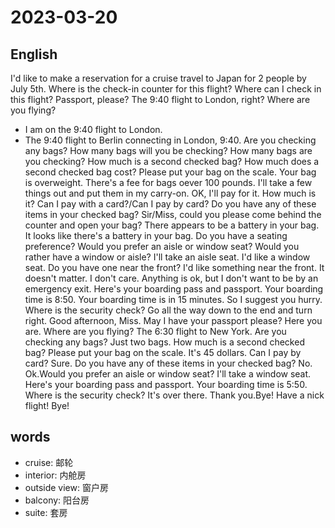 # 2023-03-20

## English
I'd like to make a reservation for a cruise travel to Japan for 2 people by July 5th.
Where is the check-in counter for this flight?
Where can I check in this flight?
Passport, please?
The 9:40 flight to London, right?
Where are you flying?
- I am on the 9:40 flight to London.
- The 9:40 flight to Berlin connecting in London, 9:40.
Are you checking any bags?
How many bags will you be checking?
How many bags are you checking?
How much is a second checked bag?
How much does a second checked bag cost?
Please put your bag on the scale.
Your bag is overweight. There's a fee for bags oever 100 pounds.
I'll take a few things out and put them in my carry-on.
OK, I'll pay for it.
How much is it?
Can I pay with a card?/Can I pay by card?
Do you have any of these items in your checked bag?
Sir/Miss, could you please come behind the counter and open your bag?
There appears to be a battery in your bag.
It looks like there's a battery in your bag.
Do you have a seating preference?
Would you prefer an aisle or window seat?
Would you rather have a window or aisle?
I'll take an aisle seat.
I'd like a window seat.
Do you have one near the front? I'd like something near the front.
It doesn't matter. I don't care.
Anything is ok, but I don't want to be by an emergency exit.
Here's your boarding pass and passport.
Your boarding time is 8:50.
Your boarding time is in 15 minutes. So I suggest you hurry.
Where is the security check?
Go all the way down to the end and turn right.
Good afternoon, Miss. May I have your passport please?
Here you are.
Where are you flying?
The 6:30 flight to New York.
Are you checking any bags?
Just two bags. How much is a second checked bag?
Please put your bag on the scale. It's 45 dollars.
Can I pay by card?
Sure. Do you have any of these items in your checked bag?
No.
Ok.Would you prefer an aisle or window seat?
I'll take a window seat.
Here's your boarding pass and passport. Your boarding time is 5:50.
Where is the security check?
It's over there.
Thank you.Bye!
Have a nick flight! Bye!



## words
* cruise: 邮轮
* interior: 内舱房
* outside view: 窗户房
* balcony: 阳台房
* suite: 套房


